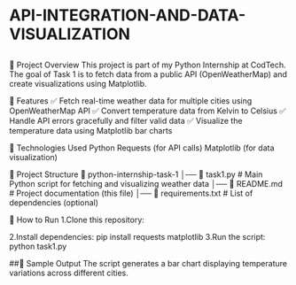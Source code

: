 # API-INTEGRATION-AND-DATA-VISUALIZATION
##
📌 Project Overview
This project is part of my Python Internship at CodTech. The goal of Task 1 is to fetch data from a public API (OpenWeatherMap) and create visualizations using Matplotlib.

🚀 Features
✅ Fetch real-time weather data for multiple cities using OpenWeatherMap API
✅ Convert temperature data from Kelvin to Celsius
✅ Handle API errors gracefully and filter valid data
✅ Visualize the temperature data using Matplotlib bar charts

🔧 Technologies Used
Python
Requests (for API calls)
Matplotlib (for data visualization)

📂 Project Structure
    📁 python-internship-task-1
    │── 📄 task1.py  # Main Python script for fetching and visualizing weather data
    │── 📄 README.md  # Project documentation (this file)
    │── 📄 requirements.txt  # List of dependencies (optional)

📜 How to Run
1.Clone this repository:

2.Install dependencies:
 pip install requests matplotlib
3.Run the script:
 python task1.py

##📌 Sample Output
The script generates a bar chart displaying temperature variations across different cities.
